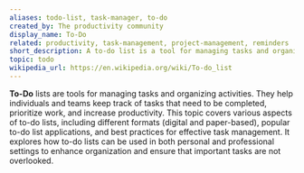 ```yaml
---
aliases: todo-list, task-manager, to-do
created_by: The productivity community
display_name: To-Do
related: productivity, task-management, project-management, reminders
short_description: A to-do list is a tool for managing tasks and organizing activities.
topic: todo
wikipedia_url: https://en.wikipedia.org/wiki/To-do_list
---
```

**To-Do** lists are tools for managing tasks and organizing activities. They help individuals and teams keep track of tasks that need to be completed, prioritize work, and increase productivity. This topic covers various aspects of to-do lists, including different formats (digital and paper-based), popular to-do list applications, and best practices for effective task management. It explores how to-do lists can be used in both personal and professional settings to enhance organization and ensure that important tasks are not overlooked.

